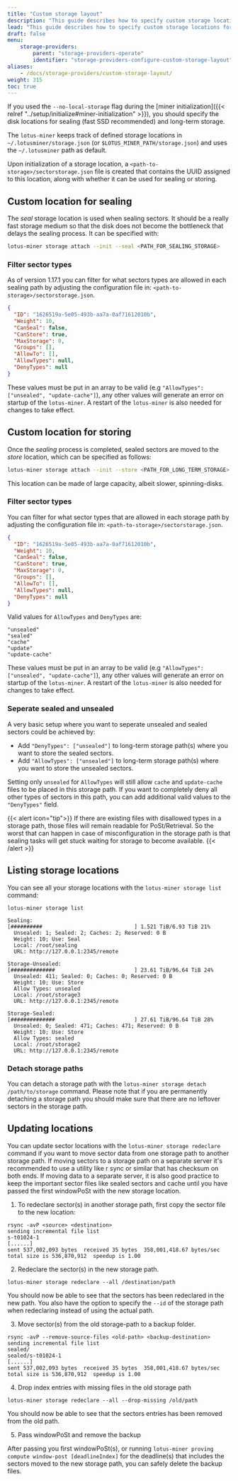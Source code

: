 ```yaml
---
title: "Custom storage layout"
description: "This guide describes how to specify custom storage locations for the Lotus Miner, depending on the needs and available hardware."
lead: "This guide describes how to specify custom storage locations for the Lotus Miner, depending on the needs and available hardware."
draft: false
menu:
    storage-providers:
        parent: "storage-providers-operate"
        identifier: "storage-providers-configure-custom-storage-layout"
aliases:
    - /docs/storage-providers/custom-storage-layout/
weight: 315
toc: true
---
```


If you used the `--no-local-storage` flag during the [miner initialization]({{< relref "../setup/initialize#miner-initialization" >}}), you should specify the disk locations for sealing (fast SSD recommended) and long-term storage.

The `lotus-miner` keeps track of defined storage locations in  `~/.lotusminer/storage.json` (or `$LOTUS_MINER_PATH/storage.json`) and uses the `~/.lotusminer` path as default.

Upon initialization of a storage location, a `<path-to-storage>/sectorstorage.json` file is created that contains the UUID assigned to this location, along with whether it can be used for sealing or storing.

## Custom location for sealing

The _seal_ storage location is used when sealing sectors. It should be a really fast storage medium so that the disk does not become the bottleneck that delays the sealing process. It can be specified with:

```sh
lotus-miner storage attach --init --seal <PATH_FOR_SEALING_STORAGE>
```

### Filter sector types

As of version 1.17.1 you can filter for what sectors types are allowed in each sealing path by adjusting the configuration file in: `<path-to-storage>/sectorstorage.json`.

```json
{
  "ID": "1626519a-5e05-493b-aa7a-0af71612010b",
  "Weight": 10,
  "CanSeal": false,
  "CanStore": true,
  "MaxStorage": 0,
  "Groups": [],
  "AllowTo": [],
  "AllowTypes": null,
  "DenyTypes": null
}
```

These values must be put in an array to be valid (e.g `"AllowTypes": ["unsealed", "update-cache"]`), any other values will generate an error on startup of the `lotus-miner`. A restart of the `lotus-miner` is also needed for changes to take effect. 

## Custom location for storing

Once the _sealing_ process is completed, sealed sectors are moved to the _store_ location, which can be specified as follows:

```sh
lotus-miner storage attach --init --store <PATH_FOR_LONG_TERM_STORAGE>
```

This location can be made of large capacity, albeit slower, spinning-disks.

### Filter sector types

You can filter for what sector types that are allowed in each storage path by adjusting the configuration file in: `<path-to-storage>/sectorstorage.json`.

```json
{
  "ID": "1626519a-5e05-493b-aa7a-0af71612010b",
  "Weight": 10,
  "CanSeal": false,
  "CanStore": true,
  "MaxStorage": 0,
  "Groups": [],
  "AllowTo": [],
  "AllowTypes": null,
  "DenyTypes": null
}
```

Valid values for `AllowTypes` and `DenyTypes` are:

```
"unsealed"
"sealed"
"cache"
"update"
"update-cache"
```

These values must be put in an array to be valid (e.g `"AllowTypes": ["unsealed", "update-cache"]`), any other values will generate an error on startup of the `lotus-miner`. A restart of the `lotus-miner` is also needed for changes to take effect. 

### Seperate sealed and unsealed

A very basic setup where you want to seperate unsealed and sealed sectors could be achieved by:

- Add `"DenyTypes": ["unsealed"]` to long-term storage path(s) where you want to store the sealed sectors.
- Add `"AllowTypes": ["unsealed"]` to long-term storage path(s) where you want to store the unsealed sectors.

Setting only `unsealed` for `AllowTypes` will still allow `cache` and `update-cache` files to be placed in this storage path. If you want to completely deny all other types of sectors in this path, you can add additional valid values to the `"DenyTypes"` field.

{{< alert icon="tip">}}
If there are existing files with disallowed types in a storage path, those files will remain readable for PoSt/Retrieval. So the worst that can happen in case of misconfiguration in the storage path is that sealing tasks will get stuck waiting for storage to become available.
{{< /alert >}}

## Listing storage locations

You can see all your storage locations with the `lotus-miner storage list` command:

```shell
lotus-miner storage list

Sealing:
[##########                             ] 1.521 TiB/6.93 TiB 21%
  Unsealed: 1; Sealed: 2; Caches: 2; Reserved: 0 B
  Weight: 10; Use: Seal 
  Local: /root/sealing
  URL: http://127.0.0.1:2345/remote

Storage-Unsealed:
[##############                         ] 23.61 TiB/96.64 TiB 24%
  Unsealed: 411; Sealed: 0; Caches: 0; Reserved: 0 B
  Weight: 10; Use: Store
  Allow Types: unsealed
  Local: /root/storage3
  URL: http://127.0.0.1:2345/remote

Storage-Sealed:
[##############                         ] 27.61 TiB/96.64 TiB 28%
  Unsealed: 0; Sealed: 471; Caches: 471; Reserved: 0 B
  Weight: 10; Use: Store
  Allow Types: sealed
  Local: /root/storage2
  URL: http://127.0.0.1:2345/remote
```

### Detach storage paths

You can detach a storage path with the `lotus-miner storage detach /path/to/storage` command. Please note that if you are permanently detaching a storage path you should make sure that there are no leftover sectors in the storage path. 

## Updating locations

You can update sector locations with the `lotus-miner storage redeclare` command if you want to move sector data from one storage path to another storage path. If moving sectors to a storage path on a separate server it's recommended to use a utility like r sync or similar that has checksum on both ends. If moving data to a separate server, it is also good practice to keep the important sector files like sealed sectors and cache until you have passed the first windowPoSt with the new storage location.

1. To redeclare sector(s) in another storage path, first copy the sector file to the new location:

```shell
rsync -avP <source> <destination>
sending incremental file list
s-t01024-1
[......]
sent 537,002,093 bytes  received 35 bytes  358,001,418.67 bytes/sec
total size is 536,870,912  speedup is 1.00
```
2. Redeclare the sector(s) in the new storage path.

```shell
lotus-miner storage redeclare --all /destination/path
```

You should now be able to see that the sectors has been redeclared in the new path. You also have the option to specify the `--id` of the storage path when redeclaring instead of using the actual path.

3. Move sector(s) from the old storage-path to a backup folder.

```shell
rsync -avP --remove-source-files <old-path> <backup-destination>
sending incremental file list
sealed/
sealed/s-t01024-1
[......]
sent 537,002,093 bytes  received 35 bytes  358,001,418.67 bytes/sec
total size is 536,870,912  speedup is 1.00
```

4. Drop index entries with missing files in the old storage path

```shell
lotus-miner storage redeclare --all --drop-missing /old/path
```

You should now be able to see that the sectors entries has been removed from the old path.

5. Pass windowPoSt and remove the backup

After passing you first windowPoSt(s), or running `lotus-miner proving compute window-post [deadlineIndex]` for the deadline(s) that includes the sectors moved to the new storage path, you can safely delete the backup files.
